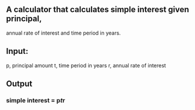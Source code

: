 ## A calculator that calculates simple interest given principal, 
annual rate of interest and time period in years.

## Input:
   p, principal amount
   t, time period in years
   r, annual rate of interest
   
## Output
   ### simple interest = p*t*r
